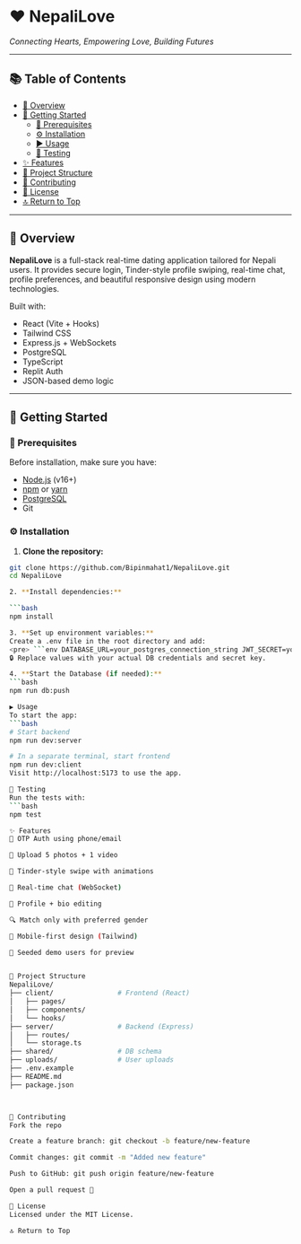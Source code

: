# ❤️ NepaliLove

*Connecting Hearts, Empowering Love, Building Futures*

---

## 📚 Table of Contents

- [📖 Overview](#-overview)
- [🚀 Getting Started](#-getting-started)
  - [🧰 Prerequisites](#-prerequisites)
  - [⚙️ Installation](#️-installation)
  - [▶️ Usage](#️-usage)
  - [🧪 Testing](#-testing)
- [✨ Features](#-features)
- [🧱 Project Structure](#-project-structure)
- [🤝 Contributing](#-contributing)
- [📄 License](#-license)
- [🔝 Return to Top](#️-nepalilove)

---

## 📖 Overview

**NepaliLove** is a full-stack real-time dating application tailored for Nepali users. It provides secure login, Tinder-style profile swiping, real-time chat, profile preferences, and beautiful responsive design using modern technologies.

Built with:
- React (Vite + Hooks)
- Tailwind CSS
- Express.js + WebSockets
- PostgreSQL
- TypeScript
- Replit Auth
- JSON-based demo logic

---

## 🚀 Getting Started

### 🧰 Prerequisites

Before installation, make sure you have:

- [Node.js](https://nodejs.org/en/) (v16+)
- [npm](https://www.npmjs.com/) or [yarn](https://yarnpkg.com/)
- [PostgreSQL](https://www.postgresql.org/)
- Git

### ⚙️ Installation

1. **Clone the repository:**

```bash
git clone https://github.com/Bipinmahat1/NepaliLove.git
cd NepaliLove

2. **Install dependencies:**

```bash
npm install

3. **Set up environment variables:**
Create a .env file in the root directory and add:
<pre> ```env DATABASE_URL=your_postgres_connection_string JWT_SECRET=your_secret_key PORT=4000 ``` </pre>
🔒 Replace values with your actual DB credentials and secret key.

4. **Start the Database (if needed):**
```bash
npm run db:push

▶️ Usage
To start the app:
```bash
# Start backend
npm run dev:server

# In a separate terminal, start frontend
npm run dev:client
Visit http://localhost:5173 to use the app.

🧪 Testing
Run the tests with:
```bash
npm test

✨ Features
🔐 OTP Auth using phone/email

📸 Upload 5 photos + 1 video

🎴 Tinder-style swipe with animations

💬 Real-time chat (WebSocket)

👤 Profile + bio editing

🔍 Match only with preferred gender

📱 Mobile-first design (Tailwind)

🧪 Seeded demo users for preview


🧱 Project Structure
NepaliLove/
├── client/                # Frontend (React)
│   ├── pages/
│   ├── components/
│   └── hooks/
├── server/                # Backend (Express)
│   ├── routes/
│   └── storage.ts
├── shared/                # DB schema
├── uploads/               # User uploads
├── .env.example
├── README.md
├── package.json



🤝 Contributing
Fork the repo

Create a feature branch: git checkout -b feature/new-feature

Commit changes: git commit -m "Added new feature"

Push to GitHub: git push origin feature/new-feature

Open a pull request 🚀

📄 License
Licensed under the MIT License.

🔝 Return to Top



